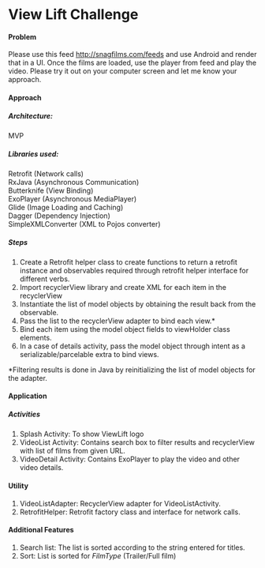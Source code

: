 # View Lift Challenge

#### Problem  
Please use this feed  <http://snagfilms.com/feeds> and use Android and render that in  a UI. Once the films are loaded, use the player from feed and play the video. Please try it out on your computer screen and let me know your approach.

#### Approach  
##### Architecture: 
MVP  
##### Libraries used:
Retrofit  (Network calls)  
RxJava  (Asynchronous Communication)  
Butterknife  (View Binding)  
ExoPlayer  (Asynchronous MediaPlayer)  
Glide  (Image Loading and Caching)  
Dagger  (Dependency Injection)  
SimpleXMLConverter (XML to Pojos converter)


##### Steps
1. Create a Retrofit helper class to create functions to return a retrofit instance and observables required through retrofit helper interface for different verbs.
2. Import recyclerView library and create XML for each item in the recyclerView
3. Instantiate the list of model objects by obtaining the result back from the observable.
4. Pass the list to the recyclerView adapter to bind each view.*
5. Bind each item using the model object fields to viewHolder class elements.
6. In a case of details activity, pass the model object through intent as a serializable/parcelable extra to bind views.

*Filtering results is done in Java by reinitializing the list of model objects for the adapter. 


#### Application
##### Activities
1. Splash Activity: To show ViewLift logo  
2. VideoList Activity: Contains search box to filter results and recyclerView with list of films from given URL.
3. VideoDetail Activity: Contains ExoPlayer to play the video and other video details.

#### Utility
1. VideoListAdapter: RecyclerView adapter for VideoListActivity.
2. RetrofitHelper: Retrofit factory class and interface for network calls.

#### Additional Features
1. Search list: The list is sorted according to the string entered for titles.
2. Sort: List is sorted for *FilmType* (Trailer/Full film)
